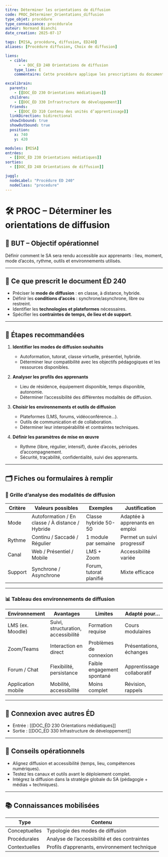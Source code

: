 ```yaml
---
titre: Déterminer les orientations de diffusion
code: PROC_Déterminer_Orientations_diffusion
type_objet: procédure
type_connaissance: procédurale
auteur: Normand Bianchi
date_creation: 2025-07-17

tags: [MISA, procédure, diffusion, ED240]
aliases: [Procédure diffusion, Choix de diffusion]

liens:
  - cible:
      - - DOC_ÉD 240 Orientations de diffusion
    type_lien: E
    commentaire: Cette procédure applique les prescriptions du document ED 240 pour préciser les paramètres de diffusion du SA.

excalibrain:
  parents:
    - [[DOC_ÉD 230 Orientations médiatiques]]
  children:
    - [[DOC_ÉD 330 Infrastructure de développement]]
  friends:
    - [[DOC_ÉD 310 Contenu des unités d’apprentissage]]
  linkDirection: bidirectional
  showInbound: true
  showOutbound: true
  position:
    x: 740
    y: 420

modules: [MISA]
entrées:
  - [[DOC_ÉD 230 Orientations médiatiques]]
sorties:
  - [[DOC_ÉD 240 Orientations de diffusion]]

juggl:
  nodeLabel: "Procédure ED 240"
  nodeClass: "procedure"
---
```


# 🛠️ PROC – Déterminer les orientations de diffusion

## 🎯 BUT – Objectif opérationnel
Définir comment le SA sera rendu accessible aux apprenants : lieu, moment, mode d’accès, rythme, outils et environnements utilisés.

---

## 📘 Ce que prescrit le document ÉD 240
- Préciser le **mode de diffusion** : en classe, à distance, hybride.
- Définir les **conditions d’accès** : synchrone/asynchrone, libre ou restreint.
- Identifier les **technologies et plateformes** nécessaires.
- Spécifier les **contraintes de temps, de lieu et de support**.

---

## 🔧 Étapes recommandées

1. **Identifier les modes de diffusion souhaités**
   - Autoformation, tutorat, classe virtuelle, présentiel, hybride.
   - Déterminer leur compatibilité avec les objectifs pédagogiques et les ressources disponibles.

2. **Analyser les profils des apprenants**
   - Lieu de résidence, équipement disponible, temps disponible, autonomie.
   - Déterminer l’accessibilité des différentes modalités de diffusion.

3. **Choisir les environnements et outils de diffusion**
   - Plateformes (LMS, forums, vidéoconférence…).
   - Outils de communication et de collaboration.
   - Déterminer leur interopérabilité et contraintes techniques.

4. **Définir les paramètres de mise en œuvre**
   - Rythme (libre, régulier, intensif), durée d’accès, périodes d’accompagnement.
   - Sécurité, traçabilité, confidentialité, suivi des apprenants.

---

## 🗂 Fiches ou formulaires à remplir

### 📝 Grille d’analyse des modalités de diffusion

| Critère | Valeurs possibles | Exemples | Justification |
|--------|-------------------|----------|---------------|
| Mode | Autoformation / En classe / À distance / Hybride | Classe hybride 50-50 | Adaptée à apprenants en emploi |
| Rythme | Continu / Saccadé / Régulier | 1 module par semaine | Permet un suivi progressif |
| Canal | Web / Présentiel / Mobile | LMS + Zoom | Accessibilité variée |
| Support | Synchrone / Asynchrone | Forum, tutorat planifié | Mixte efficace |

---

### 📊 Tableau des environnements de diffusion

| Environnement | Avantages | Limites | Adapté pour… |
|---------------|-----------|---------|--------------|
| LMS (ex. Moodle) | Suivi, structuration, accessibilité | Formation requise | Cours modulaires |
| Zoom/Teams | Interaction en direct | Problèmes de connexion | Présentations, échanges |
| Forum / Chat | Flexibilité, persistance | Faible engagement spontané | Apprentissage collaboratif |
| Application mobile | Mobilité, accessibilité | Moins complet | Révision, rappels |

---

## 🔄 Connexion avec autres ÉD
- Entrée : [[DOC_ÉD 230 Orientations médiatiques]]
- Sortie : [[DOC_ÉD 330 Infrastructure de développement]]

---

## 🧠 Conseils opérationnels
- Alignez diffusion et accessibilité (temps, lieu, compétences numériques).
- Testez les canaux et outils avant le déploiement complet.
- Intégrez la diffusion dans la stratégie globale du SA (pédagogie + médias + techniques).

---

## 📚 Connaissances mobilisées
| Type | Contenu |
|------|---------|
| Conceptuelles | Typologie des modes de diffusion |
| Procédurales | Analyse de l’accessibilité et des contraintes |
| Contextuelles | Profils d’apprenants, environnement technique |
